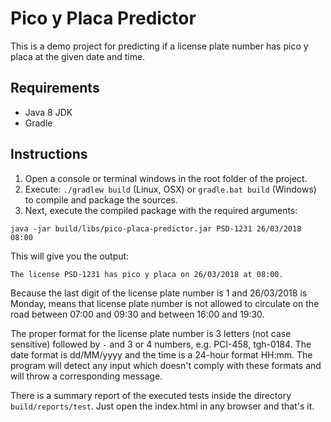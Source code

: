 # Pico y Placa Predictor
This is a demo project for predicting if a license plate number has pico y placa at the given date and time.

## Requirements
- Java 8 JDK
- Gradle

## Instructions
1. Open a console or terminal windows in the root folder of the project.
2. Execute: `./gradlew build` (Linux, OSX) or `gradle.bat build` (Windows) to compile and package the sources.
3. Next, execute the compiled package with the required arguments: 
```
java -jar build/libs/pico-placa-predictor.jar PSD-1231 26/03/2018 08:00
```

This will give you the output:
```
The license PSD-1231 has pico y placa on 26/03/2018 at 08:00.
```
Because the last digit of the license plate number is 1 and 26/03/2018 is Monday, means that license plate number is not allowed to circulate on the road between 07:00 and 09:30 and between 16:00 and 19:30.

The proper format for the license plate number is 3 letters (not case sensitive) followed by `-` and 3 or 4 numbers, e.g. PCI-458, tgh-0184. The date format is dd/MM/yyyy and the time is a 24-hour format HH:mm. The program will detect any input which doesn't comply with these formats and will throw a corresponding message.

There is a summary report of the executed tests inside the directory `build/reports/test`. Just open the index.html in any browser and that's it.